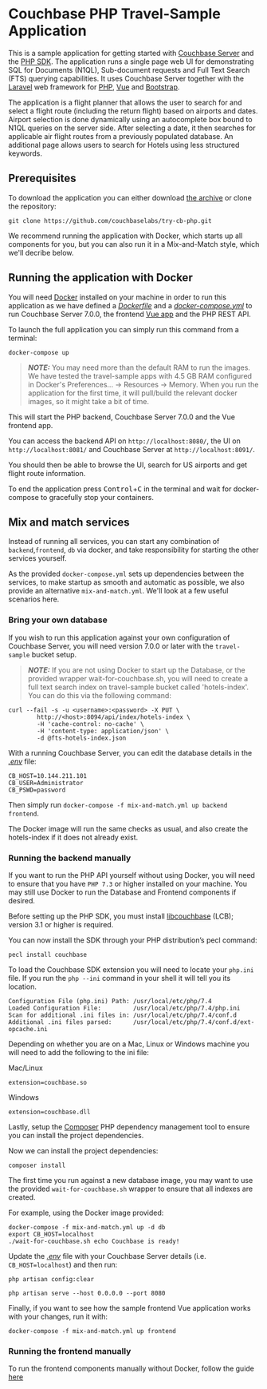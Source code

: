 # Couchbase PHP Travel-Sample Application

This is a sample application for getting started with [Couchbase Server] and the [PHP SDK].
The application runs a single page web UI for demonstrating SQL for Documents (N1QL), Sub-document requests and Full Text Search (FTS) querying capabilities.
It uses Couchbase Server together with the [Laravel] web framework for [PHP], [Vue] and [Bootstrap].

The application is a flight planner that allows the user to search for and select a flight route (including the return flight) based on airports and dates.
Airport selection is done dynamically using an autocomplete box bound to N1QL queries on the server side. After selecting a date, it then searches
for applicable air flight routes from a previously populated database. An additional page allows users to search for Hotels using less structured keywords.

## Prerequisites

To download the application you can either download [the archive](https://github.com/couchbaselabs/try-cb-php/archive/master.zip) or clone the repository:

```
git clone https://github.com/couchbaselabs/try-cb-php.git
```

We recommend running the application with Docker, which starts up all components for you, but you can also run it in a Mix-and-Match style, which we'll decribe below.

## Running the application with Docker

You will need [Docker](https://docs.docker.com/get-docker/) installed on your machine in order to run this application as we have defined 
a [_Dockerfile_](Dockerfile) and a [_docker-compose.yml_](docker-compose.yml) to run Couchbase Server 7.0.0, 
the frontend [Vue app](https://github.com/couchbaselabs/try-cb-frontend-v2.git) and the PHP REST API.

To launch the full application you can simply run this command from a terminal:

```
docker-compose up
```

> **_NOTE:_** You may need more than the default RAM to run the images.
We have tested the travel-sample apps with 4.5 GB RAM configured in Docker's Preferences... -> Resources -> Memory.
When you run the application for the first time, it will pull/build the relevant docker images, so it might take a bit of time.

This will start the PHP backend, Couchbase Server 7.0.0 and the Vue frontend app.

You can access the backend API on `http://localhost:8080/`, the UI on `http://localhost:8081/` and Couchbase Server at `http://localhost:8091/`.

You should then be able to browse the UI, search for US airports and get flight route information.

To end the application press <kbd>Control</kbd>+<kbd>C</kbd> in the terminal and wait for docker-compose to gracefully stop your containers.

## Mix and match services

Instead of running all services, you can start any combination of `backend`,`frontend`, `db` via docker, and take responsibility for starting the other services yourself.

As the provided `docker-compose.yml` sets up dependencies between the services, to make startup as smooth and automatic as possible, we also provide an alternative `mix-and-match.yml`.  We'll look at a few useful scenarios here.

### Bring your own database
If you wish to run this application against your own configuration of Couchbase Server, you will need version 7.0.0 or later with the `travel-sample` bucket setup.

> **_NOTE:_** If you are not using Docker to start up the Database, or the provided wrapper wait-for-couchbase.sh, you will need to create a full text search index on travel-sample bucket called 'hotels-index'. You can do this via the following command:

```
curl --fail -s -u <username>:<password> -X PUT \
        http://<host>:8094/api/index/hotels-index \
        -H 'cache-control: no-cache' \
        -H 'content-type: application/json' \
        -d @fts-hotels-index.json
```

With a running Couchbase Server, you can edit the database details in the [_.env_](.env) file:

```
CB_HOST=10.144.211.101
CB_USER=Administrator 
CB_PSWD=password
```

Then simply run `docker-compose -f mix-and-match.yml up backend frontend`.

The Docker image will run the same checks as usual, and also create the hotels-index if it does not already exist.

### Running the backend manually

If you want to run the PHP API yourself without using Docker, you will need to ensure that you have `PHP 7.3` or higher installed on your machine. You may still use Docker to run the Database and Frontend components if desired.

Before setting up the PHP SDK, you must install [libcouchbase] (LCB); version 3.1 or higher is required.

You can now install the SDK through your PHP distribution’s pecl command:

```
pecl install couchbase
```

To load the Couchbase SDK extension you will need to locate your `php.ini` file.
If you run the `php --ini` command in your shell it will tell you its location.

```
Configuration File (php.ini) Path: /usr/local/etc/php/7.4
Loaded Configuration File:         /usr/local/etc/php/7.4/php.ini
Scan for additional .ini files in: /usr/local/etc/php/7.4/conf.d
Additional .ini files parsed:      /usr/local/etc/php/7.4/conf.d/ext-opcache.ini
```

Depending on whether you are on a Mac, Linux or Windows machine you will need to add
the following to the ini file:

Mac/Linux
```
extension=couchbase.so
```

Windows
```
extension=couchbase.dll
```

Lastly, setup the [Composer] PHP dependency management tool to ensure you can install the project dependencies.

Now we can install the project dependencies:

```
composer install
```

The first time you run against a new database image, you may want to use the provided
`wait-for-couchbase.sh` wrapper to ensure that all indexes are created.

For example, using the Docker image provided:

```
docker-compose -f mix-and-match.yml up -d db
export CB_HOST=localhost
./wait-for-couchbase.sh echo Couchbase is ready!
```

Update the [_.env_](.env) file with your Couchbase Server details (i.e. `CB_HOST=localhost`) and then run:

```
php artisan config:clear

php artisan serve --host 0.0.0.0 --port 8080
```

Finally, if you want to see how the sample frontend Vue application works with your changes,
run it with:

```
docker-compose -f mix-and-match.yml up frontend
```

### Running the frontend manually

To run the frontend components manually without Docker, follow the guide
[here](https://github.com/couchbaselabs/try-cb-frontend-v2)


[Couchbase Server]: https://www.couchbase.com/
[PHP SDK]: https://docs.couchbase.com/php-sdk/current/hello-world/overview.html
[Laravel]: https://laravel.com/
[PHP]: https://www.php.net/
[Vue]: https://vuejs.org/
[Bootstrap]: https://getbootstrap.com/
[libcouchbase]: https://docs.couchbase.com/c-sdk/current/hello-world/start-using-sdk.html
[Composer]: https://getcomposer.org/doc/00-intro.md#installation-linux-unix-macos
